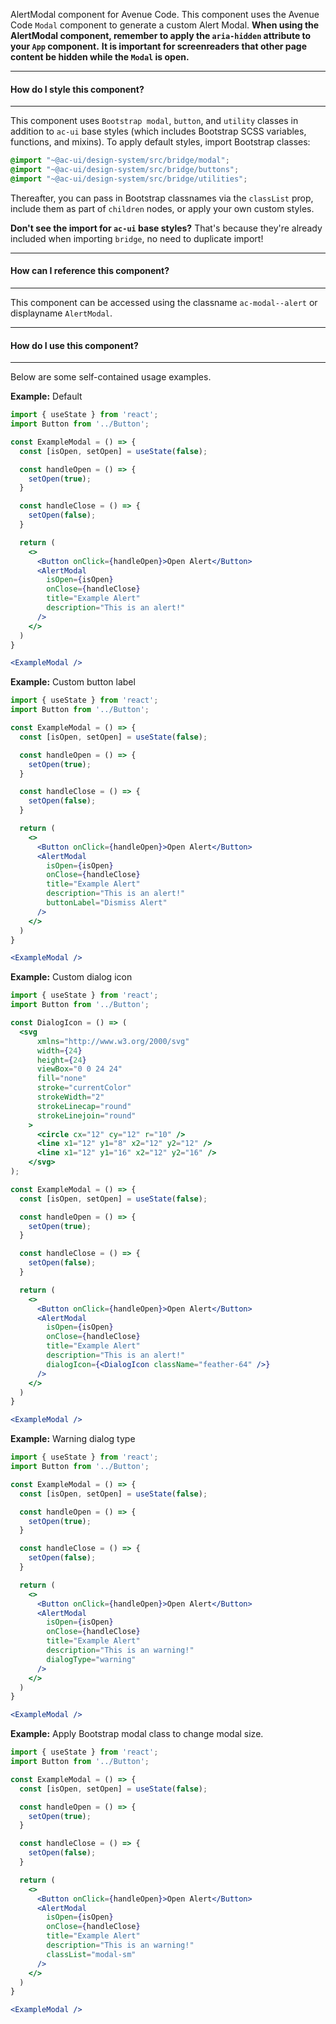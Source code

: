 AlertModal component for Avenue Code.
This component uses the Avenue Code `Modal` component to generate a custom Alert Modal.
**When using the AlertModal component, remember to apply the `aria-hidden` attribute to your `App` component.**
**It is important for screenreaders that other page content be hidden while the `Modal` is open.**

___
#### **How do I style this component?**
___
This component uses `Bootstrap modal`, `button`, and `utility` classes in addition to `ac-ui` base styles (which includes Bootstrap SCSS variables, functions, and mixins).
To apply default styles, import Bootstrap classes:
```scss
@import "~@ac-ui/design-system/src/bridge/modal";
@import "~@ac-ui/design-system/src/bridge/buttons";
@import "~@ac-ui/design-system/src/bridge/utilities";
```

Thereafter, you can pass in Bootstrap classnames via the `classList` prop, include them as part of `children` nodes, or apply your own custom styles.

**Don't see the import for `ac-ui` base styles?**
That's because they're already included when importing `bridge`, no need to duplicate import!

___
#### **How can I reference this component?**
___
This component can be accessed using the classname `ac-modal--alert` or displayname `AlertModal`.

___
#### **How do I use this component?**
___
Below are some self-contained usage examples.

**Example:** Default
```jsx
import { useState } from 'react';
import Button from '../Button';

const ExampleModal = () => {
  const [isOpen, setOpen] = useState(false);

  const handleOpen = () => {
    setOpen(true);
  }

  const handleClose = () => {
    setOpen(false);
  }

  return (
    <>
      <Button onClick={handleOpen}>Open Alert</Button>
      <AlertModal
        isOpen={isOpen}
        onClose={handleClose}
        title="Example Alert"
        description="This is an alert!"
      />
    </>
  )
}

<ExampleModal />
```

**Example:** Custom button label
```jsx
import { useState } from 'react';
import Button from '../Button';

const ExampleModal = () => {
  const [isOpen, setOpen] = useState(false);

  const handleOpen = () => {
    setOpen(true);
  }

  const handleClose = () => {
    setOpen(false);
  }

  return (
    <>
      <Button onClick={handleOpen}>Open Alert</Button>
      <AlertModal
        isOpen={isOpen}
        onClose={handleClose}
        title="Example Alert"
        description="This is an alert!"
        buttonLabel="Dismiss Alert"
      />
    </>
  )
}

<ExampleModal />
```

**Example:** Custom dialog icon
```jsx
import { useState } from 'react';
import Button from '../Button';

const DialogIcon = () => (
  <svg
      xmlns="http://www.w3.org/2000/svg"
      width={24}
      height={24}
      viewBox="0 0 24 24"
      fill="none"
      stroke="currentColor"
      strokeWidth="2"
      strokeLinecap="round"
      strokeLinejoin="round"
    >
      <circle cx="12" cy="12" r="10" />
      <line x1="12" y1="8" x2="12" y2="12" />
      <line x1="12" y1="16" x2="12" y2="16" />
    </svg>
);

const ExampleModal = () => {
  const [isOpen, setOpen] = useState(false);

  const handleOpen = () => {
    setOpen(true);
  }

  const handleClose = () => {
    setOpen(false);
  }

  return (
    <>
      <Button onClick={handleOpen}>Open Alert</Button>
      <AlertModal
        isOpen={isOpen}
        onClose={handleClose}
        title="Example Alert"
        description="This is an alert!"
        dialogIcon={<DialogIcon className="feather-64" />}
      />
    </>
  )
}

<ExampleModal />
```

**Example:** Warning dialog type
```jsx
import { useState } from 'react';
import Button from '../Button';

const ExampleModal = () => {
  const [isOpen, setOpen] = useState(false);

  const handleOpen = () => {
    setOpen(true);
  }

  const handleClose = () => {
    setOpen(false);
  }

  return (
    <>
      <Button onClick={handleOpen}>Open Alert</Button>
      <AlertModal
        isOpen={isOpen}
        onClose={handleClose}
        title="Example Alert"
        description="This is an warning!"
        dialogType="warning"
      />
    </>
  )
}

<ExampleModal />
```

**Example:** Apply Bootstrap modal class to change modal size.
```jsx
import { useState } from 'react';
import Button from '../Button';

const ExampleModal = () => {
  const [isOpen, setOpen] = useState(false);

  const handleOpen = () => {
    setOpen(true);
  }

  const handleClose = () => {
    setOpen(false);
  }

  return (
    <>
      <Button onClick={handleOpen}>Open Alert</Button>
      <AlertModal
        isOpen={isOpen}
        onClose={handleClose}
        title="Example Alert"
        description="This is an warning!"
        classList="modal-sm"
      />
    </>
  )
}

<ExampleModal />
```
